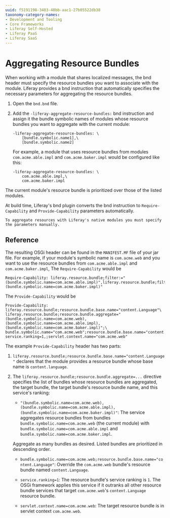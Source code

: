 ```yaml
---
uuid: f5191198-3483-40bb-aac1-27b05522db38
taxonomy-category-names:
- Development and Tooling
- Core Frameworks
- Liferay Self-Hosted
- Liferay PaaS
- Liferay SaaS
---
```

# Aggregating Resource Bundles

When working with a module that shares localized messages, the bnd header must specify the resource bundles you want to associate with the module. Liferay provides a bnd instruction that automatically specifies the necessary parameters for aggregating the resource bundles.

1. Open the `bnd.bnd` file.

1. Add the `-liferay-aggregate-resource-bundles:` bnd instruction and assign it the bundle symbolic names of modules whose resource bundles you want to aggregate with the current module: 

    ```properties
    -liferay-aggregate-resource-bundles: \
        [bundle.symbolic.name1],\
        [bundle.symbolic.name2]
    ```

    For example, a module that uses resource bundles from modules `com.acme.able.impl` and `com.acme.baker.impl` would be configured like this:

    ```properties
    -liferay-aggregate-resource-bundles: \
        com.acme.able.impl,\
        com.acme.baker.impl
    ```

The current module's resource bundle is prioritized over those of the listed modules. 

At build time, Liferay's bnd plugin converts the bnd instruction to `Require-Capability` and `Provide-Capability` parameters automatically. 

```{note}
To aggregate resources with Liferay's native modules you must specify the parameters manually. 
```

## Reference

The resulting OSGi header can be found in the `MANIFEST.MF` file of your jar file. For example, if your module's symbolic name is `com.acme.web` and you want to use the resource bundles from `com.acme.able.impl` and `com.acme.baker.impl`, The `Require-Capability` would be

```properties
Require-Capability: liferay.resource.bundle;filter:="(bundle.symbolic.name=com.acme.able.impl)",liferay.resource.bundle;filter:="(bundle.symbolic.name=com.acme.baker.impl)"
```

The `Provide-Capability` would be

```properties
Provide-Capability:  liferay.resource.bundle;resource.bundle.base.name="content.Language"\
liferay.resource.bundle;resource.bundle.aggregate="(bundle.symbolic.name=com.acme.web),(bundle.symbolic.name=com.acme.able.impl),(bundle.symbolic.name=com.acme.baker.impl)";\
bundle.symbolic.name="com.acme.web";resource.bundle.base.name="content.Language";\
service.ranking=1,;servlet.context.name="com.acme.web"
```

The example `Provide-Capability` header has two parts: 

1. `liferay.resource.bundle;resource.bundle.base.name="content.Language"` declares that the module provides a resource bundle whose base name is `content.language`. 

1. The `liferay.resource.bundle;resource.bundle.aggregate=...` directive specifies the list of bundles whose resource bundles are aggregated, the target bundle, the target bundle's resource bundle name, and this service's ranking:

    * `"(bundle.symbolic.name=com.acme.web),(bundle.symbolic.name=com.acme.able.impl),(bundle.symbolic.name=com.acme.baker.impl)"`: The service aggregates resource bundles from bundles `bundle.symbolic.name=com.acme.web` (the current module) with `bundle.symbolic.name=com.acme.able.impl` and `bundle.symbolic.name=com.acme.baker.impl`.

    Aggregate as many bundles as desired. Listed bundles are prioritized in descending order. 

    * `bundle.symbolic.name=com.acme.web;resource.bundle.base.name="content.Language"`: Override the `com.acme.web` bundle's resource bundle named `content.Language`.

    * `service.ranking=1`: The resource bundle's service ranking is `1`. The OSGi framework applies this service if it outranks all other resource bundle services that target `com.acme.web`'s `content.Language` resource bundle. 

    * `servlet.context.name=com.acme.web`: The target resource bundle is in servlet context `com.acme.web`.

